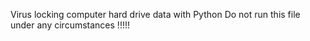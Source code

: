 Virus locking computer hard drive data with Python
Do not run this file under any circumstances !!!!!
